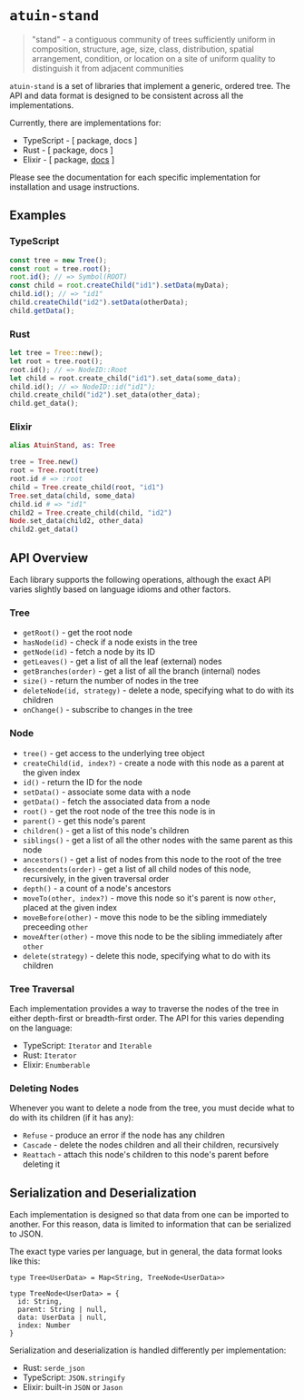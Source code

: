 # `atuin-stand`

> "stand" - a contiguous community of trees sufficiently uniform in composition, structure, age, size, class, distribution, spatial arrangement, condition, or location on a site of uniform quality to distinguish it from adjacent communities

`atuin-stand` is a set of libraries that implement a generic, ordered tree. The API and data format is designed to be consistent across all the implementations.

Currently, there are implementations for:

* TypeScript - [ package, docs ]
* Rust - [ package, docs ]
* Elixir - [ package, [docs](https://hexdocs.pm/atuin_stand/AtuinStand.Tree.html) ]

Please see the documentation for each specific implementation for installation and usage instructions.

## Examples

### TypeScript

```typescript
const tree = new Tree();
const root = tree.root();
root.id(); // => Symbol(ROOT)
const child = root.createChild("id1").setData(myData);
child.id(); // => "id1"
child.createChild("id2").setData(otherData);
child.getData();
```

### Rust

```rust
let tree = Tree::new();
let root = tree.root();
root.id(); // => NodeID::Root
let child = root.create_child("id1").set_data(some_data);
child.id(); // => NodeID::id("id1");
child.create_child("id2").set_data(other_data);
child.get_data();
```

### Elixir

```elixir
alias AtuinStand, as: Tree

tree = Tree.new()
root = Tree.root(tree)
root.id # => :root
child = Tree.create_child(root, "id1")
Tree.set_data(child, some_data)
child.id # => "id1"
child2 = Tree.create_child(child, "id2")
Node.set_data(child2, other_data)
child2.get_data()
```

## API Overview

Each library supports the following operations, although the exact API varies slightly based on language idioms and other factors.

### Tree

* `getRoot()` - get the root node
* `hasNode(id)` - check if a node exists in the tree
* `getNode(id)` - fetch a node by its ID
* `getLeaves()` - get a list of all the leaf (external) nodes
* `getBranches(order)` - get a list of all the branch (internal) nodes
* `size()` - return the number of nodes in the tree
* `deleteNode(id, strategy)` - delete a node, specifying what to do with its children
* `onChange()` - subscribe to changes in the tree

### Node

* `tree()` - get access to the underlying tree object
* `createChild(id, index?)` - create a node with this node as a parent at the given index
* `id()` - return the ID for the node
* `setData()` - associate some data with a node
* `getData()` - fetch the associated data from a node
* `root()` - get the root node of the tree this node is in
* `parent()` - get this node's parent
* `children()` - get a list of this node's children
* `siblings()` - get a list of all the other nodes with the same parent as this node
* `ancestors()` - get a list of nodes from this node to the root of the tree
* `descendents(order)` - get a list of all child nodes of this node, recursively, in the given traversal order
* `depth()` - a count of a node's ancestors
* `moveTo(other, index?)` - move this node so it's parent is now `other`, placed at the given index
* `moveBefore(other)` - move this node to be the sibling immediately preceeding `other`
* `moveAfter(other)` - move this node to be the sibling immediately after `other`
* `delete(strategy)` - delete this node, specifying what to do with its children

### Tree Traversal

Each implementation provides a way to traverse the nodes of the tree in either depth-first or breadth-first order. The API for this varies depending on the language:

* TypeScript: `Iterator` and `Iterable`
* Rust: `Iterator`
* Elixir: `Enumberable`

### Deleting Nodes

Whenever you want to delete a node from the tree, you must decide what to do with its children (if it has any):

* `Refuse` - produce an error if the node has any children
* `Cascade` - delete the nodes children and all their children, recursively
* `Reattach` - attach this node's children to this node's parent before deleting it

## Serialization and Deserialization

Each implementation is designed so that data from one can be imported to another. For this reason, data is limited to information that can be serialized to JSON.

The exact type varies per language, but in general, the data format looks like this:

```
type Tree<UserData> = Map<String, TreeNode<UserData>>

type TreeNode<UserData> = {
  id: String,
  parent: String | null,
  data: UserData | null,
  index: Number
}
```

Serialization and deserialization is handled differently per implementation:

* Rust: `serde_json`
* TypeScript: `JSON.stringify`
* Elixir: built-in `JSON` or `Jason`
